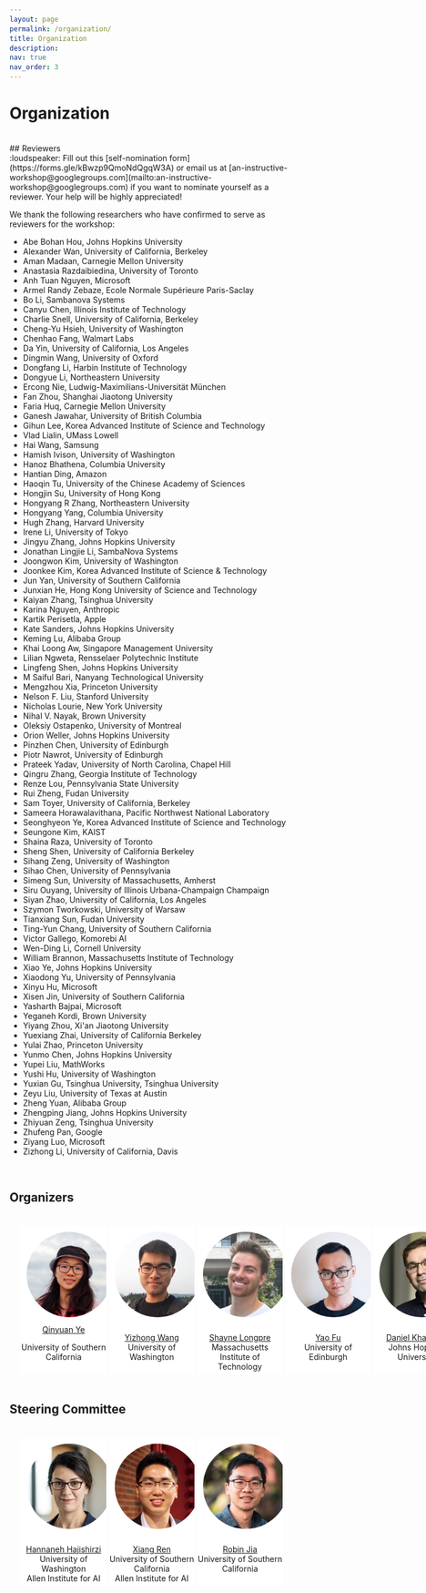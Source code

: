 ```yaml
---
layout: page
permalink: /organization/
title: Organization
description:
nav: true
nav_order: 3
---
```


# Organization
<br>
## Reviewers
<br>
:loudspeaker: Fill out this [self-nomination form](https://forms.gle/kBwzp9QmoNdQgqW3A) or email us at [an-instructive-workshop@googlegroups.com](mailto:an-instructive-workshop@googlegroups.com) if you want to nominate yourself as a reviewer. Your help will be highly appreciated!


We thank the following researchers who have confirmed to serve as reviewers for the workshop:

* Abe Bohan Hou, Johns Hopkins University
* Alexander Wan, University of California, Berkeley
* Aman Madaan, Carnegie Mellon University
* Anastasia Razdaibiedina, University of Toronto
* Anh Tuan Nguyen, Microsoft
* Armel Randy Zebaze, Ecole Normale Supérieure Paris-Saclay
* Bo Li, Sambanova Systems
* Canyu Chen, Illinois Institute of Technology
* Charlie Snell, University of California, Berkeley
* Cheng-Yu Hsieh, University of Washington
* Chenhao Fang, Walmart Labs
* Da Yin, University of California, Los Angeles
* Dingmin Wang, University of Oxford
* Dongfang Li, Harbin Institute of Technology
* Dongyue Li, Northeastern University
* Ercong Nie, Ludwig-Maximilians-Universität München
* Fan Zhou, Shanghai Jiaotong University
* Faria Huq, Carnegie Mellon University
* Ganesh Jawahar, University of British Columbia
* Gihun Lee, Korea Advanced Institute of Science and Technology
* Vlad Lialin, UMass Lowell
* Hai Wang, Samsung
* Hamish Ivison, University of Washington
* Hanoz Bhathena, Columbia University
* Hantian Ding, Amazon
* Haoqin Tu, University of the Chinese Academy of Sciences
* Hongjin Su, University of Hong Kong
* Hongyang R Zhang, Northeastern University
* Hongyang Yang, Columbia University
* Hugh Zhang, Harvard University
* Irene Li, University of Tokyo
* Jingyu Zhang, Johns Hopkins University
* Jonathan Lingjie Li, SambaNova Systems
* Joongwon Kim, University of Washington
* Joonkee Kim, Korea Advanced Institute of Science & Technology
* Jun Yan, University of Southern California
* Junxian He, Hong Kong University of Science and Technology
* Kaiyan Zhang, Tsinghua University
* Karina Nguyen, Anthropic
* Kartik Perisetla, Apple
* Kate Sanders, Johns Hopkins University
* Keming Lu, Alibaba Group
* Khai Loong Aw, Singapore Management University 
* Lilian Ngweta, Rensselaer Polytechnic Institute
* Lingfeng Shen, Johns Hopkins University
* M Saiful Bari, Nanyang Technological University
* Mengzhou Xia, Princeton University 
* Nelson F. Liu, Stanford University
* Nicholas Lourie, New York University
* Nihal V. Nayak, Brown University
* Oleksiy Ostapenko, University of Montreal
* Orion Weller, Johns Hopkins University
* Pinzhen Chen, University of Edinburgh
* Piotr Nawrot, University of Edinburgh
* Prateek Yadav, University of North Carolina, Chapel Hill
* Qingru Zhang, Georgia Institute of Technology
* Renze Lou, Pennsylvania State University
* Rui Zheng, Fudan University
* Sam Toyer, University of California, Berkeley
* Sameera Horawalavithana, Pacific Northwest National Laboratory
* Seonghyeon Ye, Korea Advanced Institute of Science and Technology
* Seungone Kim, KAIST
* Shaina Raza, University of Toronto
* Sheng Shen, University of California Berkeley
* Sihang Zeng, University of Washington
* Sihao Chen, University of Pennsylvania
* Simeng Sun, University of Massachusetts, Amherst
* Siru Ouyang, University of Illinois Urbana-Champaign Champaign
* Siyan Zhao, University of California, Los Angeles
* Szymon Tworkowski, University of Warsaw
* Tianxiang Sun, Fudan University
* Ting-Yun Chang, University of Southern California
* Victor Gallego, Komorebi AI
* Wen-Ding Li, Cornell University
* William Brannon, Massachusetts Institute of Technology
* Xiao Ye, Johns Hopkins University
* Xiaodong Yu, University of Pennsylvania
* Xinyu Hu, Microsoft
* Xisen Jin, University of Southern California
* Yasharth Bajpai, Microsoft
* Yeganeh Kordi, Brown University
* Yiyang Zhou, Xi'an Jiaotong University
* Yuexiang Zhai, University of California Berkeley
* Yulai Zhao, Princeton University
* Yunmo Chen, Johns Hopkins University
* Yupei Liu, MathWorks
* Yushi Hu, University of Washington
* Yuxian Gu, Tsinghua University, Tsinghua University
* Zeyu Liu, University of Texas at Austin
* Zheng Yuan, Alibaba Group
* Zhengping Jiang, Johns Hopkins University
* Zhiyuan Zeng, Tsinghua University
* Zhufeng Pan, Google
* Ziyang Luo, Microsoft
* Zizhong Li, University of California, Davis

<br>

## Organizers
<html>
    <div class="team-container">
        <div class="team-member">
            <img src="/assets/img/organizers/qinyuan_ye.jpg" alt="Name 1">
            <a href="http://yeqy.xyz/">Qinyuan Ye</a>
            <p>University of Southern California</p>
        </div>
        <div class="team-member">
            <img src="/assets/img/organizers/yizhong_wang.jpg" alt="Name 2">
            <p><a href="https://homes.cs.washington.edu/~yizhongw/">Yizhong Wang</a>
            <br>University of Washington</p>
        </div>
        <div class="team-member">
            <img src="/assets/img/organizers/shayne_longpre.jpg" alt="Name 3">
            <p><a href="https://www.shaynelongpre.com/">Shayne Longpre</a>
            <br>Massachusetts Institute of Technology</p>
        </div>
        <div class="team-member">
            <img src="/assets/img/organizers/yao_fu.jpg" alt="Name 4">
            <p><a href="https://franxyao.github.io/">Yao Fu</a>
            <br>University of Edinburgh</p>
        </div>
        <div class="team-member">
            <img src="/assets/img/organizers/daniel_khashabi.jpeg" alt="Name 5">
            <p><a href="https://danielkhashabi.com/">Daniel Khashabi</a>
            <br>Johns Hopkins University</p>
        </div>
    </div>
</html>

## Steering Committee

<html>
    <div class="team-container">
        <div class="team-member">
            <img src="/assets/img/organizers/hannaneh_hajishirzi.jpg" alt="Name 1">
            <p><a href="https://homes.cs.washington.edu/~hannaneh/">Hannaneh Hajishirzi</a>
            <br>University of Washington<br>Allen Institute for AI</p>
        </div>
        <div class="team-member">
            <img src="/assets/img/organizers/xiang_ren.jpg" alt="Name 2">
            <p><a href="https://shanzhenren.github.io/">Xiang Ren</a>
            <br>University of Southern California<br>Allen Institute for AI</p>
        </div>
        <div class="team-member">
            <img src="/assets/img/organizers/robin_jia.jpg" alt="Name 3">
            <p><a href="https://robinjia.github.io/">Robin Jia</a>
            <br>University of Southern California</p>
        </div>
    </div>
</html>

<style>
    /* Style for the team container */
.team-container {
    display: grid;
    grid-template-columns: repeat(6, 1fr); /* Display 3 members per row */
    gap: 5px;
    max-width: 900px;
    padding: 20px;
}

@media (max-width: 768px) {
    .team-container {
        grid-template-columns: repeat(2, 1fr); /* Display 2 members per row on smaller screens */
    }
}
/* Style for each team member */
.team-member {
    text-align: center;
    background-color: #fff;
    padding: 0px;
    width: 150px; /* Set a fixed width for consistent circle appearance */
    height: 260px; /* Set a fixed height for consistent circle appearance */
    /* box-shadow: 0px 3px 6px rgba(0, 0, 0, 0.1); */
    overflow: hidden; /* Hide any image overflow */
}


.team-member h3 {
    font-size: 16px;
    color: #333;
}

.team-member img {
  object-fit: cover;
  border-radius:50%;
  width: 150px;
  height: 150px;
  padding: 10px;
}
</style>